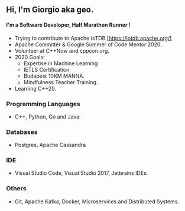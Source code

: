 ## Hi, I'm Giorgio aka geo.
#### I'm a Software Developer, Half Marathon Runner !

- Trying to contribute to Apache IoTDB [https://iotdb.apache.org/]
- Apache Committer & Google Summer of Code Mentor 2020.
- Volunteer at C++Now and cppcon.org.
- 2020 Goals:
    - Expertise in Machine Learning
    - IETLS Certification
    - Budapest 10KM MANNA.
    - Mindfulness Teacher Training.
- Learning C++20.


### Programming Languages
- C++, Python, Go and Java.
### Databases
- Postgres, Apache Cassandra
### IDE
- Visual Studio Code, Visual Studio 2017, Jetbrains IDEs.
### Others
- Git, Apache Kafka, Docker, Microservices and Distributed Systems.
